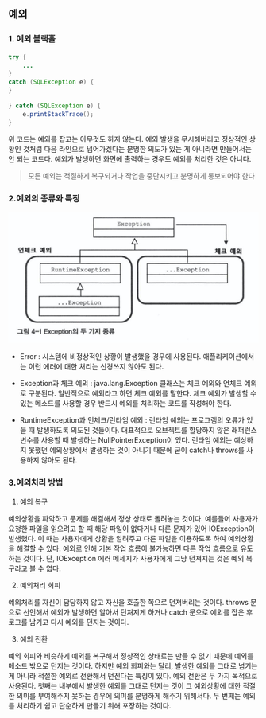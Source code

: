 ## **예외**

### **1. 예외 블랙홀**

```java
try {
    ...
}
catch (SQLException e) {
}
```

```java
} catch (SQLException e) {
    e.printStackTrace();
}
```

위 코드는 예외를 잡고는 아무것도 하지 않는다. 예외 발생을 무시해버리고 정상적인 상황인 것처럼 다음 라인으로 넘어가겠다는 분명한 의도가 있는 게 아니라면 만들어서는 안 되는 코드다. 예외가 발생하면 화면에 출력하는 경우도 예외를 처리한 것은 아니다.

> 모든 예외는 적절하게 복구되거나 작업을 중단시키고 분명하게 통보되어야 한다

### **2.예외의 종류와 특징**

![img](https://github.com/dilmah0203/TIL/blob/main/Image/Exception1.png)

- Error : 시스템에 비정상적인 상황이 발생했을 경우에 사용된다. 애플리케이션에서는 이런 에러에 대한 처리는 신경쓰지 않아도 된다.

- Exception과 체크 예외 : java.lang.Exception 클래스는 체크 예외와 언체크 예외로 구분된다. 일반적으로 예외라고 하면 체크 예외를 말한다. 체크 예외가 발생할 수 있는 메소드를 사용할 경우 반드시 예외를 처리하는 코드를 작성해야 한다.

- RuntimeException과 언체크/런타임 예외 : 런타임 예외는 프로그램의 오류가 있을 때 발생하도록 의도된 것들이다. 대표적으로 오브젝트를 할당하지 않은 래퍼런스 변수를 사용할 때 발생하는 NullPointerException이 있다. 런타임 예외는 예상하지 못했던 예외상황에서 발생하는 것이 아니기 때문에 굳이 catch나 throws를 사용하지 않아도 된다.

### **3.예외처리 방법**

1. 예외 복구

예외상황을 파악하고 문제를 해결해서 정상 상태로 돌려놓는 것이다. 예를들어 사용자가 요청한 파일을 읽으려고 할 때 해당 파일이 없다거나 다른 문제가 있어 IOException이 발생했다. 이 때는 사용자에게 상황을 알려주고 다른 파일을 이용하도록 하여 예외상황을 해결할 수 있다. 예외로 인해 기본 작업 흐름이 불가능하면 다른 작업 흐름으로 유도하는 것이다. 단, IOException 에러 메세지가 사용자에게 그냥 던져지는 것은 예외 복구라고 볼 수 없다.

2. 예외처리 회피

예외처리를 자신이 담당하지 않고 자신을 호출한 쪽으로 던져버리는 것이다. throws 문으로 선언해서 예외가 발생하면 알아서 던져지게 하거나 catch 문으로 예외를 잡은 후 로그를 남기고 다시 예외를 던지는 것이다.

3. 예외 전환

예외 회피와 비슷하게 예외를 복구해서 정상적인 상태로는 만들 수 없기 때문에 예외를 메소드 밖으로 던지는 것이다. 하지만 예외 회피와는 달리, 발생한 예외를 그대로 넘기는 게 아니라 적절한 예외로 전환해서 던진다는 특징이 있다. 예외 전환은 두 가지 목적으로 사용된다. 첫째는 내부에서 발생한 예외를 그대로 던지는 것이 그 예외상황에 대한 적절한 의미를 부여해주지 못하는 경우에 의미를 분명하게 해주기 위해서다. 두 번째는 예외를 처리하기 쉽고 단순하게 만들기 위해 포장하는 것이다.

